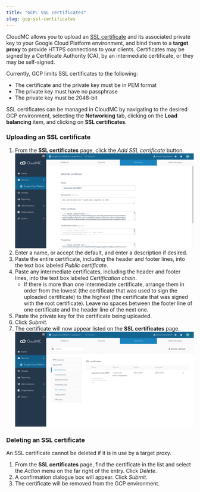 ```yaml
---
title: "GCP: SSL certificates"
slug: gcp-ssl-certificates
---
```



CloudMC allows you to upload an [SSL certificate](https://en.wikipedia.org/wiki/Public_key_certificate) and its associated private key to your Google Cloud Platform environment, and bind them to a **target proxy** to provide HTTPS connections to your clients.  Certificates may be signed by a Certificate Authority (CA), by an intermediate certificate, or they may be self-signed.

Currently, GCP limits SSL certificates to the following:
   - The certificate and the private key must be in PEM format
   - The private key must have no passphrase
   - The private key must be 2048-bit

SSL certificates can be managed in CloudMC by navigating to the desired GCP environment, selecting the **Networking** tab, clicking on the **Load balancing** item, and clicking on **SSL certificates**.

### Uploading an SSL certificate

1. From the **SSL certificates** page, click the *Add SSL certificate* button.
   ![Add SSL certificate page](../../assets/gcp-ssl-cert-1-en.png)
1. Enter a name, or accept the default, and enter a description if desired.
1. Paste the entire certificate, including the header and footer lines, into the text box labeled *Public certificate*.
1. Paste any intermediate certificates, including the header and footer lines, into the text box labeled *Certification chain*.
   - If there is more than one intermediate certificate, arrange them in order from the lowest (the certificate that was used to sign the uploaded certificate) to the highest (the certificate that was signed with the root certificate).  Leave no spaces between the footer line of one certificate and the header line of the next one.
1. Paste the private key for the certificate being uploaded.
1. Click *Submit*.
1. The certificate will now appear listed on the **SSL certificates** page.
   ![SSL certificates page](../../assets/gcp-ssl-cert-2-en.png)

### Deleting an SSL certificate

An SSL certificate cannot be deleted if it is in use by a target proxy.

1. From the **SSL certificates** page, find the certificate in the list and select the *Action* menu on the far right of the entry.  Click *Delete*.
1. A confirmation dialogue box will appear.  Click *Submit*.
1. The certificate will be removed from the GCP environment.
